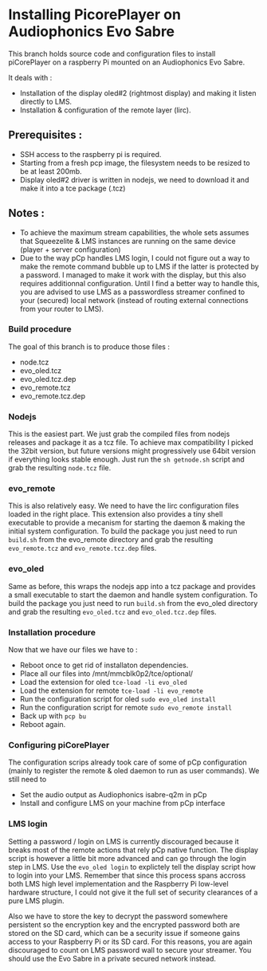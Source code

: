 # Installing PicorePlayer on Audiophonics Evo Sabre #

This branch holds source code and configuration files to install piCorePlayer on a raspberry Pi mounted on an Audiophonics Evo Sabre. 

It deals with : 
* Installation of the display oled#2 (rightmost display) and making it listen directly to LMS.
* Installation & configuration of the remote layer (lirc).

## Prerequisites : ##
* SSH access to the raspberry pi is required.
* Starting from a fresh pcp image, the filesystem needs to be resized to be at least 200mb.
* Display oled#2 driver is written in nodejs, we need to download it and make it into a tce package (.tcz)

## Notes : ##
* To achieve the maximum stream capabilities, the whole sets assumes that Squeezelite & LMS instances are running on the same device (player + server configuration)
* Due to the way pCp handles LMS login, I could not figure out a way to make the remote command bubble up to LMS if the latter is protected by a password. I managed to make it work with the display, but this also requires additionnal configuration. Until I find a better way to handle this, you are advised to use LMS as a passwordless streamer confined to your (secured) local network (instead of routing external connections from your router to LMS).


### Build procedure ### 
The goal of this branch is to produce those files : 
* node.tcz
* evo_oled.tcz
* evo_oled.tcz.dep
* evo_remote.tcz
* evo_remote.tcz.dep

### Nodejs
This is the easiest part. We just grab the compiled files from nodejs releases and package it as a tcz file. 
To achieve max compatibility I picked the 32bit version, but future versions might progressively use 64bit version if everything looks stable enough. 
Just run the ```sh getnode.sh``` script and grab the resulting ```node.tcz``` file. 

### evo_remote
This is also relatively easy. We need to have the lirc configuration files loaded in the right place. This extension also provides a tiny shell executable to provide a mecanism for starting the daemon & making the initial system configuration. To build the package you just need to run ```build.sh``` from the evo_remote directory and grab the resulting ```evo_remote.tcz``` and ```evo_remote.tcz.dep``` files. 

### evo_oled
Same as before, this wraps the nodejs app into a tcz package and provides a small executable to start the daemon and handle system configuration.  To build the package you just need to run ```build.sh``` from the evo_oled directory and grab the resulting ```evo_oled.tcz``` and ```evo_oled.tcz.dep``` files. 


### Installation procedure ### 
Now that we have our files we have to :
* Reboot once to get rid of installaton dependencies. 
* Place all our files into /mnt/mmcblk0p2/tce/optional/
* Load the extension for oled ```tce-load -li evo_oled```
* Load the extension for remote ```tce-load -li evo_remote```
* Run the configuration script for oled ```sudo evo_oled install```
* Run the configuration script for remote ```sudo evo_remote install```
* Back up with ```pcp bu```
* Reboot again.



### Configuring piCorePlayer ### 
The configuration scrips already took care of some of pCp configuration (mainly to register the remote & oled daemon to run as user commands).
We still need to 
* Set the audio output as Audiophonics isabre-q2m in pCp
* Install and configure LMS on your machine from pCp interface


### LMS login ###
Setting a password / login on LMS is currently discouraged because it breaks most of the remote actions that rely pCp native function. The display script is however a little bit more advanced and can go through the login step in LMS. Use the ```evo_oled login``` to explictely tell the display script how to login into your LMS. Remember that since this process spans accross both LMS high level implementation and the Raspberry Pi low-level hardware structure, I could not give it the full set of security clearances of a pure LMS plugin.

Also we have to store the key to decrypt the password somewhere persistent so the encryption key and the encrypted password both are stored on the SD card, which can be a security issue if someone gains access to your Raspberry Pi or its SD card. 
For this reasons, you are again discouraged to count on LMS password wall to secure your streamer. You should use the Evo Sabre in a private secured network instead. 

